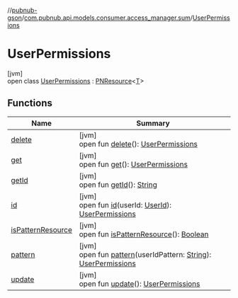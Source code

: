 //[pubnub-gson](../../../index.md)/[com.pubnub.api.models.consumer.access_manager.sum](../index.md)/[UserPermissions](index.md)

# UserPermissions

[jvm]\
open class [UserPermissions](index.md) : [PNResource](../../com.pubnub.api.models.consumer.access_manager.v3/-p-n-resource/index.md)&lt;[T](../../com.pubnub.api.models.consumer.access_manager.v3/-p-n-resource/index.md)&gt;

## Functions

| Name | Summary |
|---|---|
| [delete](delete.md) | [jvm]<br>open fun [delete](delete.md)(): [UserPermissions](index.md) |
| [get](get.md) | [jvm]<br>open fun [get](get.md)(): [UserPermissions](index.md) |
| [getId](../../com.pubnub.api.models.consumer.access_manager.v3/-p-n-resource/get-id.md) | [jvm]<br>open fun [getId](../../com.pubnub.api.models.consumer.access_manager.v3/-p-n-resource/get-id.md)(): [String](https://docs.oracle.com/javase/8/docs/api/java/lang/String.html) |
| [id](id.md) | [jvm]<br>open fun [id](id.md)(userId: [UserId](../../../../pubnub-gson/com.pubnub.api/-user-id/index.md)): [UserPermissions](index.md) |
| [isPatternResource](../../com.pubnub.api.models.consumer.access_manager.v3/-p-n-resource/is-pattern-resource.md) | [jvm]<br>open fun [isPatternResource](../../com.pubnub.api.models.consumer.access_manager.v3/-p-n-resource/is-pattern-resource.md)(): [Boolean](https://kotlinlang.org/api/latest/jvm/stdlib/kotlin/-boolean/index.html) |
| [pattern](pattern.md) | [jvm]<br>open fun [pattern](pattern.md)(userIdPattern: [String](https://docs.oracle.com/javase/8/docs/api/java/lang/String.html)): [UserPermissions](index.md) |
| [update](update.md) | [jvm]<br>open fun [update](update.md)(): [UserPermissions](index.md) |
